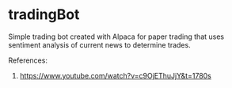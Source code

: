 # tradingBot
Simple trading bot created with Alpaca for paper trading that uses sentiment analysis of current news to determine trades.

References:
1. https://www.youtube.com/watch?v=c9OjEThuJjY&t=1780s
